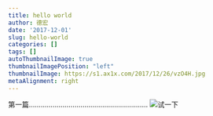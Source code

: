 ```yaml
---
title: hello world
author: 德宏
date: '2017-12-01'
slug: hello-world
categories: []
tags: []
autoThumbnailImage: true
thumbnailImagePosition: "left"
thumbnailImage: https://s1.ax1x.com/2017/12/26/vzO4H.jpg
metaAlignment: right
---
```



  <!--more-->


第一篇……………………………………………………
![试一下](github.com/Dehong1/-/blob/master/nate-rayfield-336417.jpg)